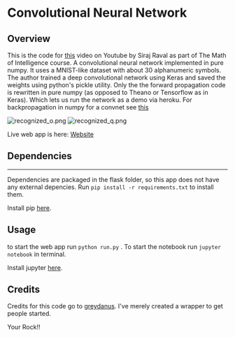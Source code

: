 # Convolutional Neural Network

## Overview

This is the code for [this](https://youtu.be/FTr3n7uBIuE) video on Youtube by Siraj Raval as part of The Math of Intelligence course. A convolutional neural network implemented in pure numpy. It uses a MNIST-like dataset with about 30 alphanumeric symbols. The author trained a deep convolutional network using Keras and saved the weights using python's pickle utility. Only the the forward propagation code is rewritten in pure numpy (as opposed to Theano or Tensorflow as in Keras). Which lets us run the network as a demo via heroku. For backpropagation in numpy for a convnet see [this](https://github.com/Kankroc/NaiveCNN)

![recognized_o.png](https://github.com/greydanus/pythonic_ocr/blob/master/app/static/img/recognized_o.png) ![recognized_q.png](https://github.com/greydanus/pythonic_ocr/blob/master/app/static/img/recognized_q.png)

Live web app is here:
[Website](https://pythonic-ocr.herokuapp.com/)


## Dependencies
--------

Dependencies are packaged in the flask folder, so this app does not have any external depencies. Run `pip install -r requirements.txt` to install them. 

Install pip [here](https://pip.pypa.io/en/stable/). 


## Usage

to start the web app run `python run.py` . To start the notebook run `jupyter notebook` in terminal. 

Install jupyter [here](http://jupyter.readthedocs.io/en/latest/install.html). 


## Credits 

Credits for this code go to [greydanus](https://github.com/greydanus/pythonic_ocr). I've merely created a wrapper to get people started. 

Your Rock!!

